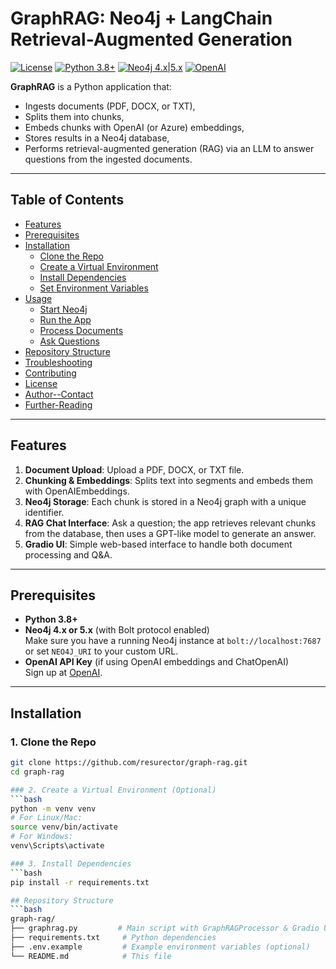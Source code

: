 # GraphRAG: Neo4j + LangChain Retrieval-Augmented Generation

[![License](https://img.shields.io/badge/License-MIT-blue.svg)](#license)
[![Python 3.8+](https://img.shields.io/badge/Python-3.8%2B-green.svg)](#prerequisites)
[![Neo4j 4.x|5.x](https://img.shields.io/badge/Neo4j-4.x%20%7C%205.x-008CC1.svg)](https://neo4j.com/)
[![OpenAI](https://img.shields.io/badge/OpenAI-API%20Key-lightgrey)](https://platform.openai.com/)

**GraphRAG** is a Python application that:
- Ingests documents (PDF, DOCX, or TXT),
- Splits them into chunks,
- Embeds chunks with OpenAI (or Azure) embeddings,
- Stores results in a Neo4j database,
- Performs retrieval-augmented generation (RAG) via an LLM to answer questions from the ingested documents.

---

## Table of Contents
- [Features](#features)
- [Prerequisites](#prerequisites)
- [Installation](#installation)
  - [Clone the Repo](#1-clone-the-repo)
  - [Create a Virtual Environment](#2-create-a-virtual-environment-optional)
  - [Install Dependencies](#3-install-dependencies)
  - [Set Environment Variables](#4-set-environment-variables)
- [Usage](#usage)
  - [Start Neo4j](#start-neo4j)
  - [Run the App](#run-the-app)
  - [Process Documents](#process-documents)
  - [Ask Questions](#ask-questions)
- [Repository Structure](#repository-structure)
- [Troubleshooting](#troubleshooting)
- [Contributing](#contributing)
- [License](#license)
- [Author--Contact](#author--contact)
- [Further-Reading](#further-reading)

---

## Features

1. **Document Upload**: Upload a PDF, DOCX, or TXT file.  
2. **Chunking & Embeddings**: Splits text into segments and embeds them with OpenAIEmbeddings.  
3. **Neo4j Storage**: Each chunk is stored in a Neo4j graph with a unique identifier.  
4. **RAG Chat Interface**: Ask a question; the app retrieves relevant chunks from the database, then uses a GPT-like model to generate an answer.  
5. **Gradio UI**: Simple web-based interface to handle both document processing and Q&A.

---

## Prerequisites

- **Python 3.8+**
- **Neo4j 4.x or 5.x** (with Bolt protocol enabled)  
  Make sure you have a running Neo4j instance at `bolt://localhost:7687` or set `NEO4J_URI` to your custom URL.
- **OpenAI API Key** (if using OpenAI embeddings and ChatOpenAI)  
  Sign up at [OpenAI](https://platform.openai.com/).

---

## Installation

### 1. Clone the Repo
```bash
git clone https://github.com/resurector/graph-rag.git
cd graph-rag

### 2. Create a Virtual Environment (Optional)
```bash
python -m venv venv
# For Linux/Mac:
source venv/bin/activate
# For Windows:
venv\Scripts\activate

### 3. Install Dependencies
```bash
pip install -r requirements.txt

## Repository Structure
```bash
graph-rag/
├── graphrag.py         # Main script with GraphRAGProcessor & Gradio UI
├── requirements.txt     # Python dependencies
├── .env.example         # Example environment variables (optional)
└── README.md            # This file






